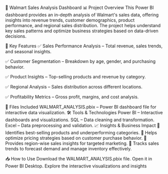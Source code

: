 🛒 Walmart Sales Analysis Dashboard
📊 Project Overview
This Power BI dashboard provides an in-depth analysis of Walmart's sales data, offering insights into revenue trends, customer demographics, product performance, and regional sales distribution. The project helps understand key sales patterns and optimize business strategies based on data-driven decisions.

🚀 Key Features
✅ Sales Performance Analysis – Total revenue, sales trends, and seasonal insights.

✅ Customer Segmentation – Breakdown by age, gender, and purchasing behavior.

✅ Product Insights – Top-selling products and revenue by category.

✅ Regional Analysis – Sales distribution across different locations.

✅ Profitability Metrics – Gross profit, margins, and cost analysis.

📂 Files Included
WALMART_ANALYSIS.pbix – Power BI dashboard file for interactive data visualization.
🛠️ Tools & Technologies
Power BI – Interactive dashboards and visualizations.
SQL – Data cleaning and transformation.
Excel – Data preprocessing and validation.
📈 Insights & Business Impact
🔹 Identifies best-selling products and underperforming categories.
🔹 Helps optimize pricing strategies based on customer purchase behavior.
🔹 Provides region-wise sales insights for targeted marketing.
🔹 Tracks sales trends to forecast demand and manage inventory effectively.

📥 How to Use
Download the WALMART_ANALYSIS.pbix file.
Open it in Power BI Desktop.
Explore the interactive visualizations and insights
